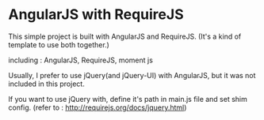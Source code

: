 # AngularJS with RequireJS
This simple project is built with AngularJS and RequireJS.
(It's a kind of template to use both together.)

including : 
AngularJS,
RequireJS,
moment js

Usually, I prefer to use jQuery(and jQuery-UI) with AngularJS, but it was not included in this project.

If you want to use jQuery with, define it's path in main.js file and set shim config.
(refer to : http://requirejs.org/docs/jquery.html)
